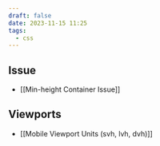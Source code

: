 ```yaml
---
draft: false
date: 2023-11-15 11:25
tags:
  - css
---
```

## Issue
- [[Min-height Container Issue]]
## Viewports
- [[Mobile Viewport Units (svh, lvh, dvh)]]
